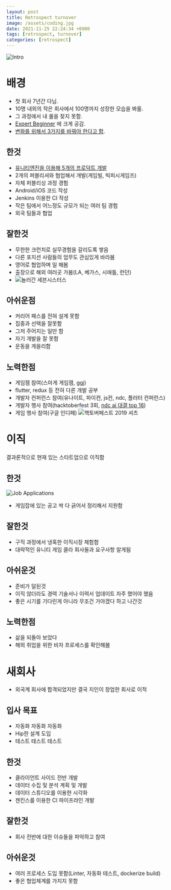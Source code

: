 ```yaml
---
layout: post
title: Retrospect turnover
image: /assets/coding.jpg
date: 2021-11-25 22:24:34 +0900
tags: [retrospect, turnover]
categories: [retrospect]
---
```


![Intro](/assets/coding.jpg)

# 배경
- 첫 회사 7년간 다님. 
- 10명 내외의 작은 회사에서 100명까지 성장한 모습을 봐옮.
- 그 과정에서 내 롤을 찾지 못함. 
- [Expert Beginner](https://medium.com/@jwyeom63/%EB%8D%94-%EC%9D%B4%EC%83%81-%EB%B0%B0%EC%9A%B0%EB%A0%A4-%ED%95%98%EC%A7%80-%EC%95%8A%EB%8A%94-%EA%B0%9C%EB%B0%9C%EC%9E%90-expert-beginner%EC%9D%98-%EB%93%B1%EC%9E%A5-dd40c40aeedf) 에 크게 공감.
- [변화를 위해서 3가지를 바꿔야 한다고 함](https://brunch.co.kr/@hopesoodo/16).

## 한것
- [유니티엔진을 이용해 5개의 프로덕트 개발](https://stackoverflow.com/users/story/2655055)
- 2개의 퍼블리셔와 협업해서 개발(게임빌, 빅피시게임즈)
- 자체 퍼블리싱 과정 경험
- Android/iOS 코드 작성
- Jenkins 이용한 CI 작성
- 작은 팀에서 어느정도 규모가 되는 여러 팀 경험
- 외국 팀들과 협업

## 잘한것
- 무한한 크런치로 실무경험을 갈리도록 쌓음
- 다른 포지션 사람들의 업무도 관심있게 바라봄
- 영어로 협업하며 일 해봄
- 출장으로 해외 여러곳 가봄(LA, 베가스, 시애틀, 런던)
- ![놀러간 세븐시스터스](/assets/sevensisters.jpg)

## 아쉬운점
- 커리어 패스를 전혀 설계 못함
- 집중과 선택을 잘못함
- 그저 주어지는 일만 함
- 자기 개발을 잘 못함
- 운동을 게을리함

## 노력한점
- 게임잼 참여(스마게 게임잼, ggj)
- flutter, redux 등 전혀 다른 개발 공부
- 개발자 컨퍼런스 참여(유나이트, 파이컨, js컨, ndc, 플러터 컨퍼런스)
- 개발자 행사 참여(hacktoberfest 3회, [ndc ai 대결 top 16](https://github.com/rumaniel/necodong2018five))
- 게임 행사 참여(구글 인디페)
![핵토버페스트 2019 셔츠](/assets/hactober2019goods.jpg)

# 이직
결과론적으로 현재 있는 스타트업으로 이직함

## 한것
![Job Applications](/assets/applications.png)
- 게임잡에 있는 공고 싹 다 긁어서 정리해서 지원함

## 잘한것 
- 구직 과정에서 냉혹한 이직시장 체험함
- 대략적인 유니티 게임 클라 회사들과 요구사항 알게됨

## 아쉬운것
- 준비가 덜된것
- 이직 않더라도 경력 기술서나 이력서 업데이트 자주 했어야 했음
- 좋은 시기를 기다린게 아니라 무조건 가야겠다 하고 나간것

## 노력한점
- 삶을 되돌아 보았다
- 해외 취업을 위한 비자 프로세스를 확인해봄

# 새회사
- 외국계 회사에 합격되었지만 결국 지인이 창업한 회사로 이적

## 입사 목표
- 자동화 자동화 자동화
- Hip한 설계 도입
- 테스트 테스트 테스트


## 한것
- 클라이언트 사이드 전반 개발
- 데이터 수집 및 분석 계획 및 개발
- 데이터 스튜디오를 이용한 시각화
- 젠킨스를 이용한 CI 파이프라인 개발

## 잘한것
- 회사 전반에 대한 이슈들을 파악하고 참여

## 아쉬운것
- 여러 프로세스 도입 못함(Linter, 자동화 테스트, dockerize build)
- 좋은 협업체계를 가지지 못함

